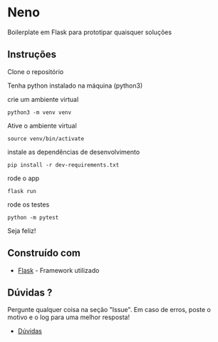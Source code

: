 # Neno
Boilerplate em Flask para prototipar quaisquer soluções

## Instruções

Clone o repositório

Tenha python instalado na máquina (python3)

crie um ambiente virtual
```
python3 -m venv venv
```

Ative o ambiente virtual
```
source venv/bin/activate
```

instale as dependências de desenvolvimento
```
pip install -r dev-requirements.txt
```

rode o app
```
flask run
```

rode os testes
```
python -m pytest
```

Seja feliz!

## Construído com

* [Flask](https://flask.palletsprojects.com/en/3.0.x/) - Framework utilizado

## Dúvidas ?

Pergunte qualquer coisa na seção "Issue". Em caso de erros, poste o motivo e o log para uma melhor resposta!

* [Dúvidas](https://github.com/WadsonGarbes/neno/issues)